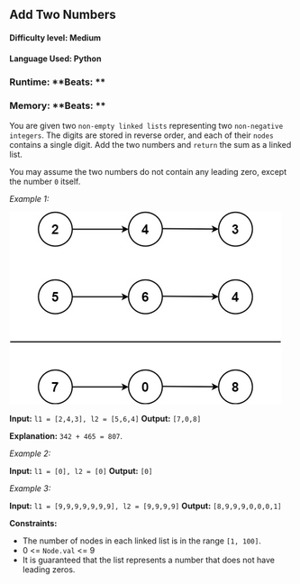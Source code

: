 ## Add Two Numbers

#### **Difficulty level:** Medium

#### **Language Used:** Python

### Runtime:  **Beats: **
### Memory:  **Beats: **

You are given two `non-empty linked lists` representing two `non-negative integers`. The digits are stored in reverse order, and each of their `nodes` contains a single digit. Add the two numbers and `return` the sum as a linked list.

You may assume the two numbers do not contain any leading zero, except the number `0` itself.

*Example 1:*

<img src='addtwonumber1.jpg'>

**Input:** `l1 = [2,4,3], l2 = [5,6,4]`
**Output:** `[7,0,8]`

**Explanation:** `342 + 465 = 807`.

*Example 2:*

**Input:** `l1 = [0], l2 = [0]`
**Output:** `[0]`

*Example 3:*

**Input:** `l1 = [9,9,9,9,9,9,9], l2 = [9,9,9,9]`
**Output:** `[8,9,9,9,0,0,0,1]`

**Constraints:**

- The number of nodes in each linked list is in the range `[1, 100]`.
- 0 <= `Node.val` <= 9
- It is guaranteed that the list represents a number that does not have leading zeros.